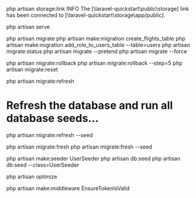 php artisan storage:link
 INFO  The [\laravel-quickstart\public\storage] link has been connected to [\laravel-quickstart\storage\app/public].

php artisan serve

php artisan migrate
php artisan make:migration create_flights_table
php artisan make:migration add_role_to_users_table --table=users
php artisan migrate:status
php artisan migrate --pretend 
php artisan migrate --force

php artisan migrate:rollback
php artisan migrate:rollback --step=5
php artisan migrate:reset

php artisan migrate:refresh
# Refresh the database and run all database seeds...
php artisan migrate:refresh --seed

php artisan migrate:fresh
php artisan migrate:fresh --seed

php artisan make:seeder UserSeeder
php artisan db:seed
php artisan db:seed --class=UserSeeder

php artisan optimize

php artisan make:middleware EnsureTokenIsValid